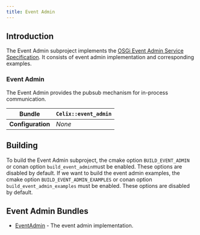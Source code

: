 ```yaml
---
title: Event Admin
---
```


<!--
Licensed to the Apache Software Foundation (ASF) under one or more
contributor license agreements.  See the NOTICE file distributed with
this work for additional information regarding copyright ownership.
The ASF licenses this file to You under the Apache License, Version 2.0
(the "License"); you may not use this file except in compliance with
the License.  You may obtain a copy of the License at
   
    http://www.apache.org/licenses/LICENSE-2.0

Unless required by applicable law or agreed to in writing, software
distributed under the License is distributed on an "AS IS" BASIS,
WITHOUT WARRANTIES OR CONDITIONS OF ANY KIND, either express or implied.
See the License for the specific language governing permissions and
limitations under the License.
-->

## Introduction

The Event Admin subproject implements the [OSGi Event Admin Service Specification](https://docs.osgi.org/specification/osgi.cmpn/7.0.0/service.event.html). It consists of event admin implementation and corresponding examples.

### Event Admin

The Event Admin provides the pubsub mechanism for in-process communication.

| **Bundle**           | `Celix::event_admin` |
|----------------------|----------------------|
| **Configuration**    | *None*               |


## Building

To build the Event Admin subproject, the cmake option `BUILD_EVENT_ADMIN` or conan option `build_event_admin`must be enabled. These options are disabled by default.
If we want to build the event admin examples, the cmake option `BUILD_EVENT_ADMIN_EXAMPLES` or conan option `build_event_admin_examples` must be enabled. These options are disabled by default.

## Event Admin Bundles

* [EventAdmin](event_admin/README.md) - The event admin implementation.